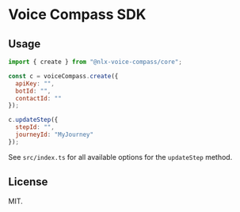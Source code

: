 # Voice Compass SDK

## Usage

```js
import { create } from "@nlx-voice-compass/core";

const c = voiceCompass.create({
  apiKey: "",
  botId: "",
  contactId: ""
});

c.updateStep({
  stepId: "",
  journeyId: "MyJourney"
});
```

See `src/index.ts` for all available options for the `updateStep` method.

## License

MIT.
